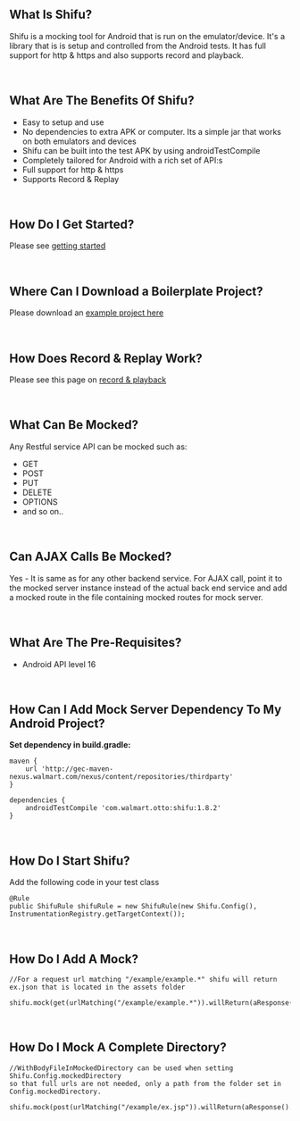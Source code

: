 ## What Is Shifu? 
Shifu is a mocking tool for Android that is run on the emulator/device. It's a library that is is setup and controlled from the Android tests. It has full support for http & https and also supports record and playback.

<br>

## What Are The Benefits Of Shifu? 

* Easy to setup and use
* No dependencies to extra APK or computer. Its a simple jar that works on both emulators and devices
* Shifu can be built into the test APK by using androidTestCompile
* Completely tailored for Android with a rich set of API:s
* Full support for http & https 
* Supports Record & Replay 

<br>

## How Do I Get Started? 

Please see [getting started](https://gecgithub01.walmart.com/otto/shifu-java/wiki/Getting-Started) 

<br>

## Where Can I Download a Boilerplate Project? 

Please download an [example project here](https://gecgithub01.walmart.com/otto/boilerplate-shifu-android) 

<br>


## How Does Record & Replay Work?

Please see this page on [record & playback](https://gecgithub01.walmart.com/otto/shifu-java/wiki/Record-&-Playback) 

<br>

## What Can Be Mocked? 
Any Restful service API can be mocked such as:

 - GET
 - POST
 - PUT
 - DELETE
 - OPTIONS
 - and so on..

<br>

## Can AJAX Calls Be Mocked?
Yes - It is same as for any other backend service. For AJAX call, point it to the mocked server instance instead of 
the actual back end service and add a mocked route in the file containing mocked routes for mock server.

<br>

## What Are The Pre-Requisites?
 * Android API level 16

<br>

## How Can I Add Mock Server Dependency To My Android Project?

**Set dependency in build.gradle:**

```
maven {
    url 'http://gec-maven-nexus.walmart.com/nexus/content/repositories/thirdparty'
}

dependencies {
    androidTestCompile 'com.walmart.otto:shifu:1.8.2'
}
```

<br>

## How Do I Start Shifu?
Add the following code in your test class

```
@Rule
public ShifuRule shifuRule = new ShifuRule(new Shifu.Config(), InstrumentationRegistry.getTargetContext());
```

<br>

## How Do I Add A Mock?
```
//For a request url matching "/example/example.*" shifu will return ex.json that is located in the assets folder
        
shifu.mock(get(urlMatching("/example/example.*")).willReturn(aResponse().withStatus(233).withBodyFile("ex.json")));
```     


<br>

## How Do I Mock A Complete Directory?

```
//WithBodyFileInMockedDirectory can be used when setting Shifu.Config.mockedDirectory 
so that full urls are not needed, only a path from the folder set in Config.mockedDirectory. 
        
shifu.mock(post(urlMatching("/example/ex.jsp")).willReturn(aResponse().withBodyFileInMockedDirectory("ex.json)));
        
```

